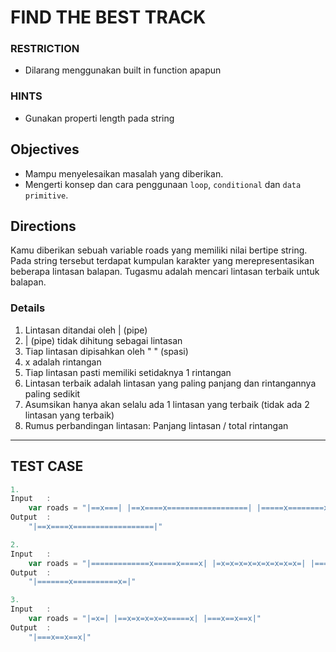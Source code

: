 # FIND THE BEST TRACK

### RESTRICTION
- Dilarang menggunakan built in function apapun

### HINTS
- Gunakan properti length pada string

## Objectives
- Mampu menyelesaikan masalah yang diberikan.
- Mengerti konsep dan cara penggunaan `loop`, `conditional` dan `data primitive`.

## Directions
Kamu diberikan sebuah variable roads yang memiliki nilai bertipe string.
Pada string tersebut terdapat kumpulan karakter yang merepresentasikan beberapa lintasan balapan.
Tugasmu adalah mencari lintasan terbaik untuk balapan.

### Details
1. Lintasan ditandai oleh | (pipe)
2. | (pipe) tidak dihitung sebagai lintasan
3. Tiap lintasan dipisahkan oleh " " (spasi)
4. x adalah rintangan
5. Tiap lintasan pasti memiliki setidaknya 1 rintangan
6. Lintasan terbaik adalah lintasan yang paling panjang dan rintangannya paling sedikit
7. Asumsikan hanya akan selalu ada 1 lintasan yang terbaik (tidak ada 2 lintasan yang terbaik)
8. Rumus perbandingan lintasan:  Panjang lintasan /  total rintangan

___


## TEST CASE
```js
1.
Input   :
    var roads = "|==x===| |==x====x==================| |=====x========x====x===========x===========x====xx=============x=x====|"
Output  : 
    "|==x====x==================|"
```

```js
2.
Input   :
    var roads = "|=============x=====x====x| |=x=x=x=x=x=x=x=x=x=| |=======x==========x=|"
Output  : 
    "|=======x==========x=|"
```

```js
3.
Input   :
    var roads = "|=x=| |==x=x=x=x=x=====x| |===x==x==x|"
Output  : 
    "|===x==x==x|"
```
